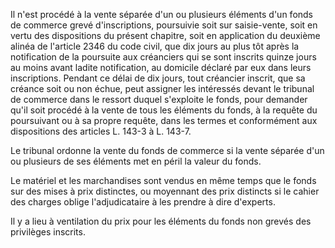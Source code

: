 Il n'est procédé à la vente séparée d'un ou plusieurs éléments d'un fonds de commerce grevé d'inscriptions, poursuivie soit sur saisie-vente, soit en vertu des dispositions du présent chapitre, soit en application du deuxième alinéa de l'article 2346 du code civil, que dix jours au plus tôt après la notification de la poursuite aux créanciers qui se sont inscrits quinze jours au moins avant ladite notification, au domicile déclaré par eux dans leurs inscriptions. Pendant ce délai de dix jours, tout créancier inscrit, que sa créance soit ou non échue, peut assigner les intéressés devant le tribunal de commerce dans le ressort duquel s'exploite le fonds, pour demander qu'il soit procédé à la vente de tous les éléments du fonds, à la requête du poursuivant ou à sa propre requête, dans les termes et conformément aux dispositions des articles L. 143-3 à L. 143-7.

Le tribunal ordonne la vente du fonds de commerce si la vente séparée d'un ou plusieurs de ses éléments met en péril la valeur du fonds.

Le matériel et les marchandises sont vendus en même temps que le fonds sur des mises à prix distinctes, ou moyennant des prix distincts si le cahier des charges oblige l'adjudicataire à les prendre à dire d'experts.

Il y a lieu à ventilation du prix pour les éléments du fonds non grevés des privilèges inscrits.
